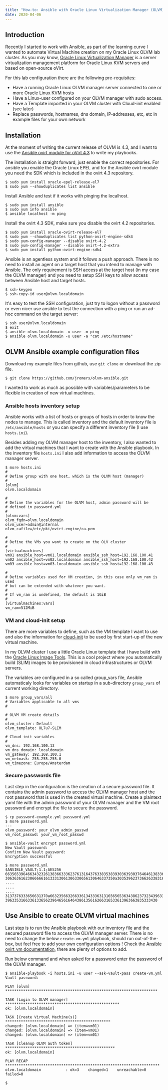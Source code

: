 ```yaml
---
title: "How-to: Ansible with Oracle Linux Virtualization Manager (OLVM)"
date: 2020-04-06
---
```

## Introduction

Recently I started to work with Ansible, as part of the learning curve I wanted to automate Virtual Machine creation on my Oracle Linux OLVM lab cluster. As you may know, [Oracle Linux Virtualization Manager](https://docs.oracle.com/en/virtualization/index.html) is a server virtualization management platform for Oracle Linux KVM servers and based on open-source oVirt.

For this lab configuration there are the following pre-requisites:
- Have a running Oracle Linux OLVM manager server connected to one or more Oracle Linux KVM hosts
- Have a Linux-user configured on your OLVM manager with sudo access.
- Have a Template imported  in your OLVM cluster with Cloud-init enabled (see later)
- Replace passwords, hostnames, dns domain, IP-addresses, etc, etc in example files for your own network

## Installation
At the moment of writing the current release of OLVM is 4.3, and I want to use the [Ansible ovirt module for oVirt 4.3](https://docs.ansible.com/ansible/latest/modules/ovirt_vm_module.html) to write my playbooks. 

The installation is straight forward, just enable the correct repositories. For ansible you enable the Oracle Linux EPEL and for the Ansible ovirt module you need the SDK which is included in the ovirt 4.3 repository.

```
$ sudo yum install oracle-epel-release-el7
$ sudo yum --showduplicates list ansible
```
Install Ansible and test if it works with pinging the localhost.
```
$ sudo yum install ansible
$ sudo yum info ansible
$ ansible localhost -m ping
```
Install the ovirt 4.3 SDK, make sure you disable the ovirt 4.2 repositories.
```
$ sudo yum install oracle-ovirt-release-el7   
$ sudo yum --showduplicates list python-ovirt-engine-sdk4
$ sudo yum-config-manager --disable ovirt-4.2
$ sudo yum-config-manager --disable ovirt-4.2-extra
$ sudo yum install python-ovirt-engine-sdk4
```
Ansible is an agentless system and it follows a push approach. There is no need
to install an agent on a target host that you intend to manage with Ansible. The
 only requirement is SSH access at the target host (in my case the OLVM manager) and you need to setup SSH keys to allow access between Ansible host and target hosts.
```
$ ssh-keygen
$ ssh-copy-id user@olvm.localdomain
```
It's easy to test the SSH configuration, just try to logon without a password or even nicer use ansible to test the connection with a ping or run an ad-hoc command on the target server:
```
$ ssh user@olvm.localdomain
$ exit
$ ansible olvm.localdomain -u user -m ping
$ ansible olvm.localdomain -u user -a "cat /etc/hostname"
```

## OLVM Ansible example configuration files

Download my example files from github, use `git clone` or download the zip file.
```
$ git clone https://github.com/jromers/olvm-ansible.git
```

I wanted to work as much as possible with variables/parameters to be flexible in creation of new virtual machines. 

### Ansible hosts inventory setup

Ansible works with a list of hosts or groups of hosts in order to know the nodes to manage. This is called inventory and the default inventory file is `/etc/ansible/hosts` or you can specify a different inventory file (I use `hosts.ini`).

Besides adding my OLVM manager host to the inventory, I also wanted to add the virtual machines that I want to create with the Ansible playbook. In the inventory file `hosts.ini` I also add information to access the OLVM manager server.

```
$ more hosts.ini
#
# Define group with one host, which is the OLVM host (manager)
#
[olvm]
olvm.localdomain

#
# Define the variables for the OLVM host, admin password will be
# defined in password.yml
#
[olvm:vars]
olvm_fqdn=olvm.localdomain
olvm_user=admin@internal
olvm_cafile=/etc/pki/ovirt-engine/ca.pem

#
# Define the VMs you want to create on the OLV cluster
#
[virtualmachines]
vm01 ansible_host=vm01.localdomain ansible_ssh_host=192.168.100.41
vm02 ansible_host=vm02.localdomain ansible_ssh_host=192.168.100.42
vm03 ansible_host=vm03.localdomain ansible_ssh_host=192.168.100.43

#
# Define variables used for VM creation, in this case only vm_ram is used
# but can be extended with whatever you want.
#
# If vm_ram is undefined, the default is 1GiB
#
[virtualmachines:vars]
vm_ram=512MiB
```

### VM and cloud-init setup
There are more variables to define, such as the VM template I want to use and also the information for [cloud-init](https://cloud-init.io/) to be used by first start-up of the new virtual machine. 

In my OLVM cluster I use a little Oracle Linux template that I have build with the [Oracle Linux Image Tools](https://blogs.oracle.com/linux/building-small-oracle-linux-images-for-the-cloud). This is a cool project where you automatically build (SLIM) images to be provisioned in cloud infrastructures or OLVM servers.  

The variables are configured in a so called group_vars file, Ansible automaticaly looks for variables on startup in a sub-directory `group_vars` of current working directory.
```
$ more group_vars/all
# Variables applicable to all vms
#

# OLVM VM create details
#
olvm_cluster: Default
olvm_template: OL7u7-SLIM

# Cloud init variables
#
vm_dns: 192.168.100.13
vm_dns_domain: localdomain
vm_gateway: 192.168.100.1
vm_netmask: 255.255.255.0
vm_timezone: Europe/Amsterdam
```

### Secure passwords file

Last step in the configuration is the creation of a secure password file. It contains the admin password to access the OLVM manager host and the root password that is used in the created virtual machine. Create a plaintext yaml file with the admin password of your OLVM manager and the VM root password and encrypt the file to secure the password.
```
$ cp password-example.yml password.yml
$ more password.yml
---
olvm_password: your_olvm_admin_passwd
vm_root_passwd: your_vm_root_passwd

$ ansible-vault encrypt password.yml
New Vault password:
Confirm New Vault password:
Encryption successful

$ more password.yml
$ANSIBLE_VAULT;1.1;AES256
66356539646634323261383663336237613164376338353839303639303764646138336531653366
3063636162306666616133313061306330656130646337350a303539623736626338316130376561
....
....
....
3137376333656631370a663235663266336134333631316565653634386237323439633463303462
39633531663361336562396465616464386135616266316533613963663835333430
```


## Use Ansible to create OLVM virtual machines

Last step is to run the Ansible playbook with our inventory file and the secured password file to access the OLVM manager server. There is no need to change the below `create-vm.yml` playbook, should run out-of-the-box, but feel free to add your own configuration options ! Check the [Ansible ovirt_vm documentation](https://docs.ansible.com/ansible/latest/modules/ovirt_vm_module.html), there are plenty of options to add.

Run below command and when asked for a password enter the password of the OLVM manager.
```
$ ansible-playbook -i hosts.ini -u user --ask-vault-pass create-vm.yml
Vault password:

PLAY [olvm] ********************************************************************

TASK [Login to OLVM manager] ***************************************************
ok: [olvm.localdomain]

TASK [Create Virtual Machine(s)] ***********************************************
changed: [olvm.localdomain] => (item=vm01)
changed: [olvm.localdomain] => (item=vm01)
changed: [olvm.localdomain] => (item=vm01)

TASK [Cleanup OLVM auth token] *************************************************
ok: [olvm.localdomain]

PLAY RECAP *********************************************************************
olvm.localdomain           : ok=3    changed=1    unreachable=0    failed=0

$
```


